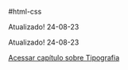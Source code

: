 #html-css

Atualizado! 24-08-23

Atualizado! 24-08-23

<a href="https://zehhey.github.io/html-css/M%C3%B3dulo%2002/001-exerc%C3%ADcios/aula017-Tipografia/index.html" target="_blank" rel="external">Acessar capítulo sobre Tipografia</a>